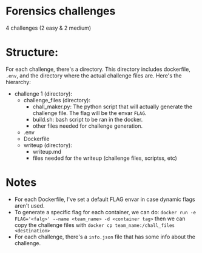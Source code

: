# Forensics challenges

4 challenges (2 easy & 2 medium)

# Structure:

For each challenge, there's a directory. This directory includes dockerfile, `.env`, and the directory where the actual challenge files are. Here's the hierarchy:
-   challenge 1 (directory):
    -   challenge_files (directory):
        - chall_maker.py: The python script that will actually generate the challenge file. The flag will be the envar `FLAG`.
        - build.sh: bash script to be ran in the docker.
        - other files needed for challenge generation.
    -   .env
    -   Dockerfile
    -   writeup (directory):
        - writeup.md
        - files needed for the writeup (challenge files, scriptss, etc)

# Notes

- For each Dockerfile, I've set a default FLAG envar in case dynamic flags aren't used.
- To generate a specific flag for each container, we can do:
    `docker run -e FLAG='<falg>' --name <team_name> -d <container tag>` then we can copy the challenge files with `docker cp team_name:/chall_files <destination>`
- For each challenge, there's a `info.json` file that has some info about the challenge.
